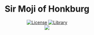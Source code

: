 <div align="center">
  <h1>Sir Moji of Honkburg</h1>
  <a href="https://github.com/yumm-b612/moji.py/blob/main/LICENSE"><img alt="License" src="https://img.shields.io/github/license/yumm-b612/moji.py?style=for-the-badge"></a>
  <a href="https://github.com/Rapptz/discord.py"><img alt="Library" src="https://img.shields.io/badge/Library-discord.py-yellow?style=for-the-badge&logo=appveyor"></a>
  
  <br>

  <img src="https://raw.githubusercontent.com/yumm-b612/moji.py/main/utils/assets/moji/moji_hd.png"/>
</div>

<!--
<a href="https://discord.gg/NaXhwqWxV9"><img src="https://invidget.switchblade.xyz/NaXhwqWxV9"/a></a>
<div align="right">
  <b>powered by</b>
  <br>
  <p>
    <a href="https://code.visualstudio.com/"><img src="https://i.giphy.com/media/IdyAQJVN2kVPNUrojM/200.webp" width="100" /></a>
    <a href="https://www.python.org/"><img src="https://i.giphy.com/media/LMt9638dO8dftAjtco/200.webp" width="100" /></a>
  </p>
</div>
-->

